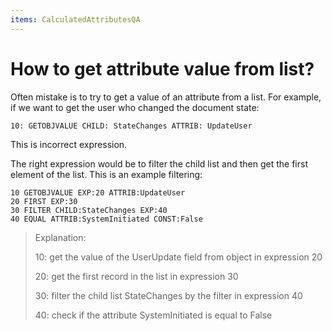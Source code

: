```yaml
---
items: CalculatedAttributesQA
---
```


# How to get attribute value from list?

Often mistake is to try to get a value of an attribute from a list. For example, if we want to get the user who changed the  document state:

```
10: GETOBJVALUE CHILD: StateChanges ATTRIB: UpdateUser
```

This is incorrect expression.

The right expression would be to filter the child list and then get the first element of the list. This is an example filtering:

```
10 GETOBJVALUE EXP:20 ATTRIB:UpdateUser
20 FIRST EXP:30 
30 FILTER CHILD:StateChanges EXP:40
40 EQUAL ATTRIB:SystemInitiated CONST:False
```

> Explanation:
>
> 10: get the value of the UserUpdate field from object in expression 20
>
> 20: get the first record in the list in expression 30
>
> 30: filter the child list StateChanges by the filter in expression 40
>
> 40: check if the attribute SystemInitiated is equal to False